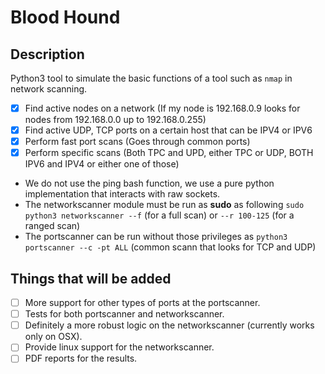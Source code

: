 # Blood Hound

## Description
Python3 tool to simulate the basic functions of a tool such as `nmap` in network scanning.

- [x] Find active nodes on a network (If my node is 192.168.0.9 looks for nodes from 192.168.0.0 up to 192.168.0.255)
- [x] Find active UDP, TCP ports on a certain host that can be IPV4 or IPV6
- [x] Perform fast port scans (Goes through common ports)
- [x] Perform specific scans (Both TPC and UPD, either TPC or UDP, BOTH IPV6 and IPV4 or either one of those)

* We do not use the ping bash function, we use a pure python implementation that interacts with raw sockets.
* The networkscanner module must be run as **sudo** as following `sudo python3 networkscanner --f` (for a full scan) or `--r 100-125` (for a ranged scan)
* The portscanner can be run without those privileges as `python3 portscanner --c -pt ALL` (common scann that looks for TCP and UDP)


## Things that will be added

- [ ] More support for other types of ports at the portscanner.
- [ ] Tests for both portscanner and networkscanner.
- [ ] Definitely a more robust logic on the networkscanner (currently works only on OSX).
- [ ] Provide linux support for the networkscanner.
- [ ] PDF reports for the results.

